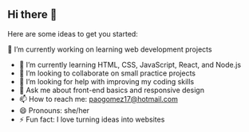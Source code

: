 ## Hi there 👋

<!--
**paogmez17/paogmez17** is a ✨ _special_ ✨ repository because its `README.md` (this file) appears on your GitHub profile. -->

Here are some ideas to get you started:

 🔭 I’m currently working on learning web development projects
- 🌱 I’m currently learning HTML, CSS, JavaScript, React, and Node.js
- 👯 I’m looking to collaborate on small practice projects
- 🤔 I’m looking for help with improving my coding skills
- 💬 Ask me about front-end basics and responsive design
- 📫 How to reach me: paogomez17@hotmail.com
- 😄 Pronouns: she/her
- ⚡ Fun fact: I love turning ideas into websites
